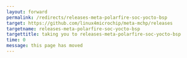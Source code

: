 ```yaml
---
layout: forward
permalink: /redirects/releases-meta-polarfire-soc-yocto-bsp
target: https://github.com/linux4microchip/meta-mchp/releases
targetname: releases-meta-polarfire-soc-yocto-bsp
targettitle: taking you to releases-meta-polarfire-soc-yocto-bsp
time: 0
message: this page has moved
---
```

